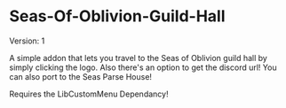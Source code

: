 # Seas-Of-Oblivion-Guild-Hall

Version: 1

A simple addon that lets you travel to the Seas of Oblivion guild hall by simply clicking the logo. Also there's an option to get the discord url!
You can also port to the Seas Parse House!

Requires the LibCustomMenu Dependancy!


